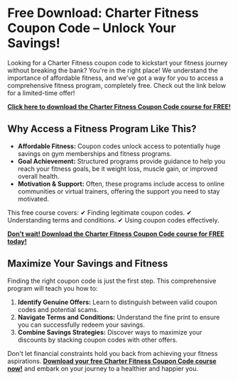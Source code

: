 # Free Download: Charter Fitness Coupon Code – Unlock Your Savings!

Looking for a Charter Fitness coupon code to kickstart your fitness journey without breaking the bank? You're in the right place! We understand the importance of affordable fitness, and we've got a way for you to access a comprehensive fitness program, completely free. Check out the link below for a limited-time offer!

[**Click here to download the Charter Fitness Coupon Code course for FREE!**](https://udemywork.com/charter-fitness-coupon-code)

## Why Access a Fitness Program Like This?

*   **Affordable Fitness:** Coupon codes unlock access to potentially huge savings on gym memberships and fitness programs.
*   **Goal Achievement:** Structured programs provide guidance to help you reach your fitness goals, be it weight loss, muscle gain, or improved overall health.
*   **Motivation & Support:** Often, these programs include access to online communities or virtual trainers, offering the support you need to stay motivated.

This free course covers:
✔ Finding legitimate coupon codes.
✔ Understanding terms and conditions.
✔ Using coupon codes effectively.

[**Don't wait! Download the Charter Fitness Coupon Code course for FREE today!**](https://udemywork.com/charter-fitness-coupon-code)

## Maximize Your Savings and Fitness

Finding the right coupon code is just the first step. This comprehensive program will teach you how to:

1.  **Identify Genuine Offers:** Learn to distinguish between valid coupon codes and potential scams.
2.  **Navigate Terms and Conditions:** Understand the fine print to ensure you can successfully redeem your savings.
3.  **Combine Savings Strategies:** Discover ways to maximize your discounts by stacking coupon codes with other offers.

Don't let financial constraints hold you back from achieving your fitness aspirations. **[Download your free Charter Fitness Coupon Code course now!](https://udemywork.com/charter-fitness-coupon-code)** and embark on your journey to a healthier and happier you.
